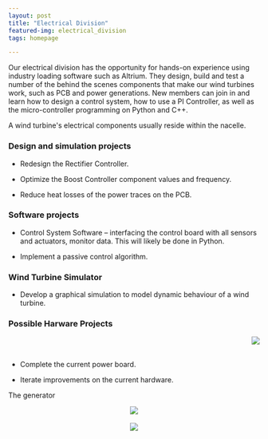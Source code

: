 ```yaml
---
layout: post
title: "Electrical Division"
featured-img: electrical_division
tags: homepage

---
```



Our electrical division has the opportunity for hands-on experience using industry loading software such as Altrium. They design, build and test a number of the behind the scenes components that make our wind turbines work, such as PCB and power generations. New members can join in and learn how to design a control system, how to use a PI Controller, as well as the micro-controller programming on Python and C++.

A wind turbine's electrical components usually reside within the nacelle. 

### Design and simulation projects

* Redesign the Rectifier Controller.

* Optimize the Boost Controller component values and frequency.

* Reduce heat losses of the power traces on the PCB.

### Software projects

* Control System Software – interfacing the control board with all sensors and actuators, monitor data. This will likely be done in Python.

* Implement a passive control algorithm.

### Wind Turbine Simulator

* Develop a graphical simulation to model dynamic behaviour of a wind turbine.   


### Possible Harware Projects
<p align="right">
  <img src="{{site.url}}{{site.baseurl}}/assets/img/posts/Hardware_placehold.jpg">
  <br><br>
</p>  

* Complete the current power board.           
  
* Iterate improvements on the current hardware.




The generator 
<p align="center">
  <img src="{{site.url}}{{site.baseurl}}/assets/img/posts/PCB1_xs.jpg">
  <br><br>
  <img src="{{site.url}}{{site.baseurl}}/assets/img/posts/PCB2_xs.jpg">
</p>
